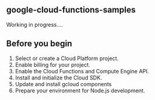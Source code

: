 google-cloud-functions-samples
-------------------------------

Working in progress....

## Before you begin

1. Select or create a Cloud Platform project.
2. Enable billing for your project.
3. Enable the Cloud Functions and Compute Engine API.
4. Install and initialize the Cloud SDK.
5. Update and install gcloud components
6. Prepare your environment for Node.js development.